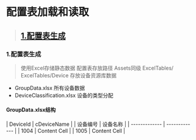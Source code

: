 # 配置表加载和读取

> ## [1.配置表生成](#配置表加载和读取)


### 1.配置表生成
> 使用Excel存储静态数据  配置表存放路径 Assets同级 ExcelTables/
> ExcelTables/Device  存放设备资源库数据
  - GroupData.xlsx 所有设备数据
  - DeviceClassification.xlsx 设备的类型分配

#### GroupData.xlsx结构
| DeviceId  | cDeviceName |
| 设备编号  |  设备名称  |
| ------------- | ------------- |
| 1004  | Content Cell  |
| 1005  | Content Cell  |
